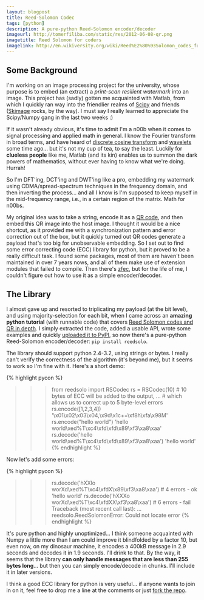 ```yaml
---
layout: blogpost
title: Reed-Solomon Codec
tags: [python]
description: A pure-python Reed-Solomon encoder/decoder
imageurl: http://tomerfiliba.com/static/res/2012-06-08-qr.png
imagetitle: Reed Solomon for coders
imagelink: http://en.wikiversity.org/wiki/Reed%E2%80%93Solomon_codes_for_coders
---
```


## Some Background ##

I'm working on an image processing project for the university, whose purpose is to embed
(an extract) a *print-scan resilient watermark* into an image. This project has (sadly) gotten me 
acquainted with Matlab, from which I quickly ran way into the friendlier realms of 
[Scipy](http://www.scipy.org/) and friends ([Skimage](http://scikits-image.org/) rocks, by the way).
I must say I really learned to appreciate the Scipy/Numpy gang in the last two weeks :)  

If it wasn't already obvious, it's time to admit I'm a n00b when it comes to signal processing and 
applied math in general. I know the Fourier transform in broad terms, and have heard of 
[discrete cosine transform](http://en.wikipedia.org/wiki/Discrete_cosine_transform)
and [wavelets](http://en.wikipedia.org/wiki/Wavelet) some time ago... but it's not my cup of tea,
to say the least. Luckily for **clueless people** like me, Matlab (and its kin) enables us
to summon the dark powers of mathematics, without ever having to know what we're doing. Hurrah! 

So I'm DFT'ing, DCT'ing and DWT'ing like a pro, embedding my watermark using CDMA/spread-spectrum 
techniques in the frequency domain, and then inverting the process... and all I know is
I'm supposed to keep myself in the mid-frequency range, i.e., in a certain region of the matrix.
Math for n00bs. 

My original idea was to take a string, encode it as a [QR code](http://en.wikipedia.org/wiki/QR_code),
and then embed this QR image into the host image. I thought it would be a nice shortcut, as it
provided me with a synchronization pattern and error correction out of the box, but it quickly 
turned out QR codes generate a payload that's too big for unobservable embedding. 
So I set out to find some error correcting code (ECC) library for python, but it proved to be
a really difficult task. I found some packages, most of them are haven't been maintained in over
7 years nows, and all of them make use of extension modules that failed to compile. Then there's 
[zfec](http://pypi.python.org/pypi/zfec), but for the life of me, I couldn't figure out how to 
use it as a simple encoder/decoder.

## The Library ##

I almost gave up and resorted to triplicating my payload (at the bit level), and using 
majority-selection for each bit, when I came across an **amazing python tutorial** (with runnable 
code) that covers [Reed Solomon codes and QR in depth](http://en.wikiversity.org/wiki/Reed%E2%80%93Solomon_codes_for_coders).
I simply extracted the code, added a usable API, wrote some examples and quickly
[uploaded it to PyPI](http://pypi.python.org/pypi/reedsolo), so now there's a pure-python 
Reed-Solomon encoder/decoder: ``pip install reedsolo``.

The library should support python 2.4-3.2, using strings or bytes. I really can't verify the 
correctness of the algorithm (it's beyond me), but it seems to work so I'm fine with it. Here's
a short demo:

{% highlight pycon %}
>>> from reedsolo import RSCodec
>>> rs = RSCodec(10)     # 10 bytes of ECC will be added to the output, 
...                      # which allows us to correct up to 5 byte-level errors
>>> rs.encode([1,2,3,4])
'\x01\x02\x03\x04,\x9d\x1c+=\xf8h\xfa\x98M'
>>> rs.encode("hello world")
'hello world\xed%T\xc4\xfd\xfd\x89\xf3\xa8\xaa'
>>> rs.decode('hello world\xed%T\xc4\xfd\xfd\x89\xf3\xa8\xaa')
'hello world'
{% endhighlight %}

Now let's add some errors:

{% highlight pycon %}
>>> rs.decode('hXXlo worXd\xed%T\xc4\xfdX\x89\xf3\xa8\xaa')     # 4 errors - ok
'hello world'
>>> rs.decode('hXXXo worXd\xed%T\xc4\xfdXX\xf3\xa8\xaa')        # 6 errors - fail
Traceback (most recent call last):
  ...
reedsolo.ReedSolomonError: Could not locate error
{% endhighlight %}

It's pure python and highly unoptimized... I think someone acquainted with Numpy a little
more than I am could improve it blindfolded by a factor 10, but even now, on my dinosaur machine,
it encodes a 400kB message in 2.9 seconds and decodes it in 1.9 seconds. I'll drink to that.
By the way, it seems that the library **can only handle messages that are less than 255 bytes 
long**... but then you can simply encode/decode in chunks. I'll include it in later versions.

I think a good ECC library for python is very useful... if anyone wants to join in on it, 
feel free to drop me a line at the comments or just 
[fork the repo](https://github.com/tomerfiliba/reedsolomon).
